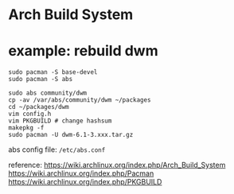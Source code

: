 Arch Build System
===

# example: rebuild dwm

```
sudo pacman -S base-devel
sudo pacman -S abs

sudo abs community/dwm
cp -av /var/abs/community/dwm ~/packages
cd ~/packages/dwm
vim config.h
vim PKGBUILD # change hashsum
makepkg -f
sudo pacman -U dwm-6.1-3.xxx.tar.gz
```

abs config file: `/etc/abs.conf`

reference: 
https://wiki.archlinux.org/index.php/Arch_Build_System
https://wiki.archlinux.org/index.php/Pacman
https://wiki.archlinux.org/index.php/PKGBUILD
